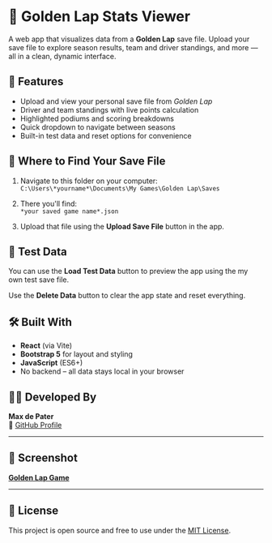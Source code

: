 # 🏁 Golden Lap Stats Viewer

A web app that visualizes data from a **Golden Lap** save file. Upload your save file to explore season results, team and driver standings, and more — all in a clean, dynamic interface.

## 🚀 Features

- Upload and view your personal save file from _Golden Lap_
- Driver and team standings with live points calculation
- Highlighted podiums and scoring breakdowns
- Quick dropdown to navigate between seasons
- Built-in test data and reset options for convenience

## 📂 Where to Find Your Save File

1. Navigate to this folder on your computer:  
   `C:\Users\*yourname*\Documents\My Games\Golden Lap\Saves`

2. There you'll find:  
   `*your saved game name*.json`

3. Upload that file using the **Upload Save File** button in the app.

## 🧪 Test Data

You can use the **Load Test Data** button to preview the app using the my own test save file.

Use the **Delete Data** button to clear the app state and reset everything.

## 🛠 Built With

- **React** (via Vite)
- **Bootstrap 5** for layout and styling
- **JavaScript** (ES6+)
- No backend – all data stays local in your browser

## 👨‍💻 Developed By

**Max de Pater**  
🔗 [GitHub Profile](https://github.com/MDPater)

---

## 📸 Screenshot

**[Golden Lap Game](https://store.steampowered.com/app/2052040/Golden_Lap/)**

---

## 📜 License

This project is open source and free to use under the [MIT License](LICENSE.txt).
